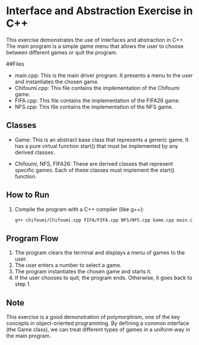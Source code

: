 # Interface and Abstraction Exercise in C++

This exercise demonstrates the use of interfaces and abstraction in C++. The main program is a simple game menu that allows the user to choose between different games or quit the program.

##Files

- main.cpp: This is the main driver program. It presents a menu to the user and instantiates the chosen game.
- Chifoumi.cpp: This file contains the implementation of the Chifoumi game.
- FIFA.cpp: This file contains the implementation of the FIFA26 game.
- NFS.cpp: This file contains the implementation of the NFS game.

## Classes

- Game: This is an abstract base class that represents a generic game. It has a pure virtual function start() that must be implemented by any derived classes.

- Chifoumi, NFS, FIFA26: These are derived classes that represent specific games. Each of these classes must implement the start() function.

## How to Run

1. Compile the program with a C++ compiler (like g++):
   ```bash
   g++ chifoumi/Chifoumi.cpp FIFA/FIFA.cpp NFS/NFS.cpp Game.cpp main.cpp -o game
   ```
## Program Flow

1. The program clears the terminal and displays a menu of games to the user.
2. The user enters a number to select a game.
3. The program instantiates the chosen game and starts it.
4. If the user chooses to quit, the program ends. Otherwise, it goes back to step 1.

## Note

This exercise is a good demonstration of polymorphism, one of the key concepts in object-oriented programming. By defining a common interface (the Game class), we can treat different types of games in a uniform way in the main program.

